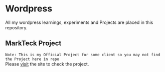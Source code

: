 # Wordpress
All my wordpress learnings, experiments and Projects are placed in this repository.


## MarkTeck Project ##
`Note: This is my Official Project for some client so you may not find the Project here in repo`
<br>
Please [visit](https://markteck.com/) the site to check the project.
